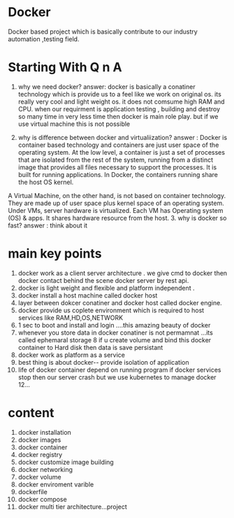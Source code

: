 # Docker
Docker based project which is basically contribute to our industry automation ,testing field.

# Starting With Q n A

1. why we need docker?
answer: docker is basically a conatiner technology which is provide us to a feel like we work on original os. its really very cool and light weight os. it does not comsume high RAM and CPU.
when our requirment is application testing , building and destroy so many time in very less time then docker is main role play.
but if we use virtual machine this is not possible 

2. why is difference between docker and virtualiization?
answer : Docker is container based technology and containers are just user space of the operating system. At the low level, a container is just a set of processes that are isolated from the rest of the system, running from a distinct image that provides all files necessary to support the processes. It is built for running applications. In Docker, the containers running share the host OS kernel.

A Virtual Machine, on the other hand, is not based on container technology. They are made up of user space plus kernel space of an operating system. Under VMs, server hardware is virtualized. Each VM has Operating system (OS) & apps. It shares hardware resource from the host.
3. why  is docker so fast?
answer : think about it
 

# main key points
1. docker work as a client server architecture . we give cmd to docker then docker contact behind the scene docker server by rest api.
2. docker is light weight and flexible and platform independent .
3. docker install a host machine called docker host
4. layer between dokcer conatiner and docker host called docker engine.
5. docker provide us coplete environment which is required to host services like RAM,HD,OS,NETWORK
6. 1 sec to boot and install and login ....this amazing beauty of docker 
7. whenever you store data in docker conatiner is not permamnat ...its called ephemaral storage
8 if u create volume and bind this docker container to Hard disk then data is save persistant
9. docker work as platform as a service
10. best thing is about docker-- provide isolation of application 
11. life of docker container depend on running program if docker services stop then our server crash but we use kubernetes to manage docker 
12...

# content
1. docker installation 
2. docker images
3. docker container
4. docker registry
5. docker customize image building
6. docker networking
7. docker volume
8. docker enviroment varible
9. dockerfile
10. docker compose
11. docker multi tier architecture...project






